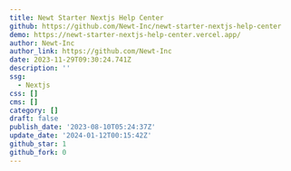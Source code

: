 ```yaml
---
title: Newt Starter Nextjs Help Center
github: https://github.com/Newt-Inc/newt-starter-nextjs-help-center
demo: https://newt-starter-nextjs-help-center.vercel.app/
author: Newt-Inc
author_link: https://github.com/Newt-Inc
date: 2023-11-29T09:30:24.741Z
description: ''
ssg:
  - Nextjs
css: []
cms: []
category: []
draft: false
publish_date: '2023-08-10T05:24:37Z'
update_date: '2024-01-12T00:15:42Z'
github_star: 1
github_fork: 0
---
```

